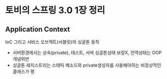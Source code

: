 # 토비의 스프링 3.0 1장 정리 
## Application Context
IoC 그리고 서비스 오브젝트(서블릿)의 싱글톤 동작
- 서버환경에서는 상속(private), 테스트, 서버 싱글톤상태 보장X, 전역상태는 OOP 개념위반
- 싱글톤 레지스트리는 스태틱 메소드와 private생성자를 사용해야하는 비정상적인 클래스가 평

